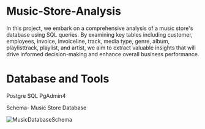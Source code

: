 # Music-Store-Analysis

In this project, we embark on a comprehensive analysis of a music store's database using SQL queries. By examining key tables including customer, employees, invoice, invoiceline, track, media type, genre, album, playlisttrack, playlist, and artist, we aim to extract valuable insights that will drive informed decision-making and enhance overall business performance.

# Database and Tools

Postgre SQL
PgAdmin4

Schema- Music Store Database

![MusicDatabaseSchema](https://github.com/piyushsureka/Music-Store-Analysis/assets/30704103/3b60b4e8-0833-44d5-bcc3-34a33814159a)















